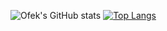 ![Ofek's GitHub stats](https://github-readme-stats.vercel.app/api?username=oasido&count_private=true&theme=github_dark&show_icons=true&count_private=true&include_all_commits=true)
[![Top Langs](https://github-readme-stats.vercel.app/api/top-langs/?username=oasido)](https://github.com/anuraghazra/github-readme-stats)
